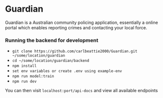 # Guardian

Guardian is a Australian community policing application, essentially a online portal which enables reporting crimes and contacting your local force.

### Running the backend for development
- `git clone https://github.com/carlbeattie2000/Guardian.git ~/some/location/guardian`
- `cd ~/some/location/guardian/backend`
- `npm install`
- `set env variables or create .env using example-env`
- `npm run model:train`
- `npm run dev`

You can then visit `localhost:port/api-docs` and view all available endpoints
